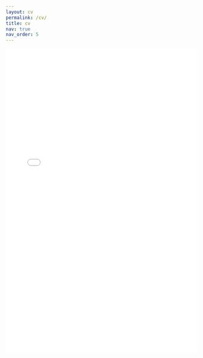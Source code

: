 ```yaml
---
layout: cv
permalink: /cv/
title: cv
nav: true
nav_order: 5
---
```

<div class="row">
    <div class="col-sm mt-3 mt-md-0">
        <iframe src="{{ '../assets/pdf/CV.pdf' | relative_url }}" width="100%" height="800px" frameborder="0"></iframe>
    </div>
</div>
